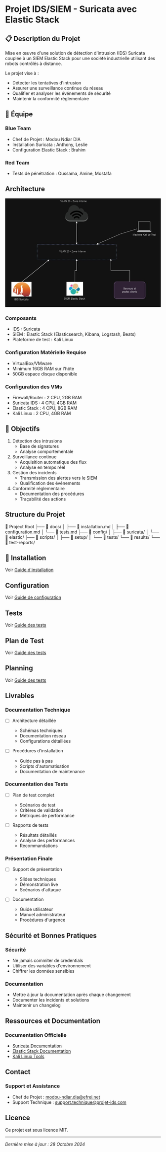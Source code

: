 # Projet IDS/SIEM - Suricata avec Elastic Stack

## 📋 Description du Projet
Mise en œuvre d'une solution de détection d'intrusion (IDS) Suricata couplée à un SIEM Elastic Stack pour une société industrielle utilisant des robots contrôlés à distance.

Le projet vise à :
- Détecter les tentatives d'intrusion
- Assurer une surveillance continue du réseau
- Qualifier et analyser les événements de sécurité
- Maintenir la conformité réglementaire

## 👥 Équipe
### Blue Team
- Chef de Projet : Modou Ndiar DIA
- Installation Suricata : Anthony, Leslie
- Configuration Elastic Stack : Brahim

### Red Team
- Tests de pénétration : Oussama, Amine, Mostafa

## Architecture
![Architecture du Projet](docs/images/architecture.jpg)
### Composants

- IDS : Suricata
- SIEM : Elastic Stack (Elasticsearch, Kibana, Logstash, Beats)
- Plateforme de test : Kali Linux

### Configuration Matérielle Requise
- VirtualBox/VMware
- Minimum 16GB RAM sur l'hôte
- 50GB espace disque disponible

### Configuration des VMs
- Firewall/Router : 2 CPU, 2GB RAM
- Suricata IDS : 4 CPU, 4GB RAM
- Elastic Stack : 4 CPU, 8GB RAM
- Kali Linux : 2 CPU, 4GB RAM

## 🎯 Objectifs
1. Détection des intrusions
   - Base de signatures
   - Analyse comportementale
2. Surveillance continue
   - Acquisition automatique des flux
   - Analyse en temps réel
3. Gestion des incidents
   - Transmission des alertes vers le SIEM
   - Qualification des événements
4. Conformité réglementaire
   - Documentation des procédures
   - Traçabilité des actions

## Structure du Projet
📁 Project Root
├── 📁 docs/
│ ├── 📄 installation.md
│ ├── 📄 configuration.md
│ └── 📄 tests.md
├── 📁 config/
│ ├── 📁 suricata/
│ └── 📁 elastic/
├── 📁 scripts/
│ ├── 📁 setup/
│ └── 📁 tests/
└── 📁 results/
└── 📁 test-reports/

## 🚀 Installation
Voir [Guide d'installation](docs/installation.md)

## Configuration
Voir [Guide de configuration](docs/configuration.md)

## Tests
Voir [Guide des tests](docs/tests.md)

## Plan de Test
Voir [Guide des tests](docs/plan_de_test.md)


## Planning
Voir [Guide des tests](docs/planning.md)


## Livrables

### Documentation Technique
- [ ] Architecture détaillée
  - Schémas techniques
  - Documentation réseau
  - Configurations détaillées

- [ ] Procédures d'installation
  - Guide pas à pas
  - Scripts d'automatisation
  - Documentation de maintenance

### Documentation des Tests
- [ ] Plan de test complet
  - Scénarios de test
  - Critères de validation
  - Métriques de performance

- [ ] Rapports de tests
  - Résultats détaillés
  - Analyse des performances
  - Recommandations

### Présentation Finale
- [ ] Support de présentation
  - Slides techniques
  - Démonstration live
  - Scénarios d'attaque

- [ ] Documentation
  - Guide utilisateur
  - Manuel administrateur
  - Procédures d'urgence

## Sécurité et Bonnes Pratiques

### Sécurité
- Ne jamais commiter de credentials
- Utiliser des variables d'environnement
- Chiffrer les données sensibles

### Documentation
- Mettre à jour la documentation après chaque changement
- Documenter les incidents et solutions
- Maintenir un changelog

## Ressources et Documentation

### Documentation Officielle
- [Suricata Documentation](https://suricata.readthedocs.io/)
- [Elastic Stack Documentation](https://www.elastic.co/guide/index.html)
- [Kali Linux Tools](https://tools.kali.org/)

## Contact

### Support et Assistance
- Chef de Projet : modou-ndiar.dia@efrei.net
- Support Technique : support.technique@projet-ids.com

## Licence
Ce projet est sous licence MIT.

---
*Dernière mise à jour : 28 Octobre 2024*